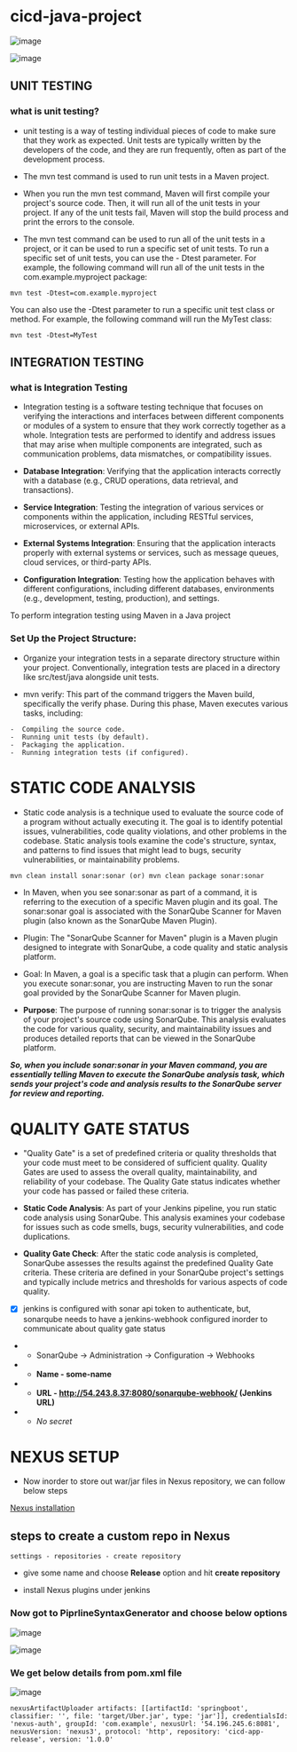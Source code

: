 ﻿# cicd-java-project

![image](https://github.com/pbdinesh057/cicd-java-project/assets/84852077/8ac4f987-678a-4870-8bdb-70399c9f3331)

![image](https://github.com/pbdinesh057/cicd-java-project/assets/84852077/162cf529-3f3b-4d66-80bb-f89724290fa2)

## UNIT TESTING
### what is unit testing?
-  unit testing is a way of testing individual pieces of code to make sure that they work as expected. Unit tests are     typically written by the developers of the code, and they are run frequently, often as part of the development process.
-  The mvn test command is used to run unit tests in a Maven project.
-  When you run the mvn test command, Maven will first compile your project's source code. Then, it will run all of the unit tests in your project. If any of the unit tests fail, Maven 
   will stop the build process and print the errors to the console.

-  The mvn test command can be used to run all of the unit tests in a project, or it can be used to run a specific set of unit tests. To run a specific set of unit tests, you can use the -    Dtest parameter. For example, the following command will run all of the unit tests in the com.example.myproject package:

```
mvn test -Dtest=com.example.myproject
```
You can also use the -Dtest parameter to run a specific unit test class or method. For example, the following command will run the MyTest class:

```
mvn test -Dtest=MyTest
```



## INTEGRATION TESTING
### what is Integration Testing
-  Integration testing is a software testing technique that focuses on verifying the interactions and interfaces between different components or modules of a system to ensure that they work correctly together as a whole. Integration tests are performed to identify and address issues that may arise when multiple components are integrated, such as communication problems, data mismatches, or compatibility issues.

-  **Database Integration**: Verifying that the application interacts correctly with a database (e.g., CRUD operations, data retrieval, and transactions).

-  **Service Integration**: Testing the integration of various services or components within the application, including RESTful services, microservices, or external APIs.

-  **External Systems Integration**: Ensuring that the application interacts properly with external systems or services, such as message queues, cloud services, or third-party APIs.

-  **Configuration Integration**: Testing how the application behaves with different configurations, including different databases, environments (e.g., development, testing, production), and settings.

To perform integration testing using Maven in a Java project

### Set Up the Project Structure:
-  Organize your integration tests in a separate directory structure within your project. Conventionally, integration tests are placed in a directory like src/test/java alongside unit tests.

-  mvn verify: This part of the command triggers the Maven build, specifically the verify phase. During this phase, Maven executes various tasks, including:

```
-  Compiling the source code.
-  Running unit tests (by default).
-  Packaging the application.
-  Running integration tests (if configured).
```

# STATIC CODE ANALYSIS
-  Static code analysis is a technique used to evaluate the source code of a program without actually executing it. The goal is to identify potential issues, vulnerabilities, code quality violations, and other problems in the codebase. Static analysis tools examine the code's structure, syntax, and patterns to find issues that might lead to bugs, security vulnerabilities, or maintainability problems.

```
mvn clean install sonar:sonar (or) mvn clean package sonar:sonar
```
-  In Maven, when you see sonar:sonar as part of a command, it is referring to the execution of a specific Maven plugin and its goal. The sonar:sonar goal is associated with the SonarQube Scanner for Maven plugin (also known as the SonarQube Maven Plugin).


-  Plugin: The "SonarQube Scanner for Maven" plugin is a Maven plugin designed to integrate with SonarQube, a code quality and static analysis platform.

-  Goal: In Maven, a goal is a specific task that a plugin can perform. When you execute sonar:sonar, you are instructing Maven to run the sonar goal provided by the SonarQube Scanner for Maven plugin.

-  **Purpose**: The purpose of running sonar:sonar is to trigger the analysis of your project's source code using SonarQube. This analysis evaluates the code for various quality, security, and maintainability issues and produces detailed reports that can be viewed in the SonarQube platform.

**_So, when you include sonar:sonar in your Maven command, you are essentially telling Maven to execute the SonarQube analysis task, which sends your project's code and analysis results to the SonarQube server for review and reporting._**

# QUALITY GATE STATUS
-  "Quality Gate" is a set of predefined criteria or quality thresholds that your code must meet to be considered of sufficient quality. Quality Gates are used to assess the overall quality, maintainability, and reliability of your codebase. The Quality Gate status indicates whether your code has passed or failed these criteria.

-  **Static Code Analysis**: As part of your Jenkins pipeline, you run static code analysis using SonarQube. This analysis examines your codebase for issues such as code smells, bugs, security vulnerabilities, and code duplications.

-  **Quality Gate Check**: After the static code analysis is completed, SonarQube assesses the results against the predefined Quality Gate criteria. These criteria are defined in your SonarQube project's settings and typically include metrics and thresholds for various aspects of code quality.

- [X] jenkins is configured with sonar api token to authenticate, but, sonarqube needs to have a jenkins-webhook configured inorder to communicate about quality gate status

-  -  SonarQube -> Administration -> Configuration -> Webhooks 
-  -  **Name - some-name**
-  -  **URL - http://54.243.8.37:8080/sonarqube-webhook/ (Jenkins URL)**
-  -  _No secret_

# NEXUS SETUP
-  Now inorder to store out war/jar files in Nexus repository, we can follow below steps

[Nexus installation](https://www.howtoforge.com/how-to-install-and-configure-nexus-repository-manager-on-ubuntu-20-04/)

## steps to create a custom repo in Nexus
```
settings - repositories - create repository 
```

-  give some name and choose **Release** option and hit **create repository**

-  install Nexus plugins under jenkins

### Now got to PiprlineSyntaxGenerator and choose below options
![image](https://github.com/pbdinesh057/cicd-java-project/assets/84852077/791b702d-73c1-41da-a013-2660455dc645)

![image](https://github.com/pbdinesh057/cicd-java-project/assets/84852077/9cdacb66-03c2-4f65-9f7a-e883b09eacc2)

### We get below details from pom.xml file
![image](https://github.com/pbdinesh057/cicd-java-project/assets/84852077/555aa138-8381-48f6-81a1-a85ffc429b9e)

```
nexusArtifactUploader artifacts: [[artifactId: 'springboot', classifier: '', file: 'target/Uber.jar', type: 'jar']], credentialsId: 'nexus-auth', groupId: 'com.example', nexusUrl: '54.196.245.6:8081', nexusVersion: 'nexus3', protocol: 'http', repository: 'cicd-app-release', version: '1.0.0'
```
